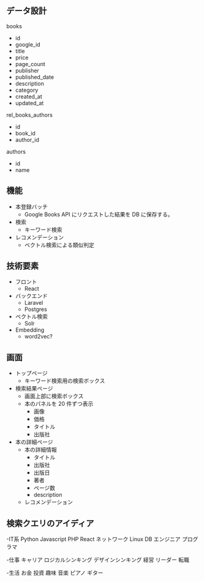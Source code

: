 ## データ設計

books
- id
- google_id
- title
- price
- page_count
- publisher
- published_date
- description
- category
- created_at
- updated_at

rel_books_authors
- id
- book_id
- author_id

authors
- id
- name

## 機能
- 本登録バッチ
  - Google Books API にリクエストした結果を DB に保存する。
- 検索
  - キーワード検索
- レコメンデーション
  - ベクトル検索による類似判定


## 技術要素
- フロント
  - React
- バックエンド
  - Laravel
  - Postgres
- ベクトル検索
  - Solr
- Embedding
  - word2vec?

## 画面
- トップページ
  - キーワード検索用の検索ボックス
- 検索結果ページ
  - 画面上部に検索ボックス
  - 本のパネルを 20 件ずつ表示
    - 画像
    - 価格
    - タイトル
    - 出版社
- 本の詳細ページ
  - 本の詳細情報
    - タイトル
    - 出版社
    - 出版日
    - 著者
    - ページ数
    - description
  - レコメンデーション

## 検索クエリのアイディア
-IT系
Python
Javascript
PHP
React
ネットワーク
Linux
DB
エンジニア
プログラマ

-仕事
キャリア
ロジカルシンキング
デザインシンキング
経営
リーダー
転職

-生活
お金
投資
趣味
音楽
ピアノ
ギター




